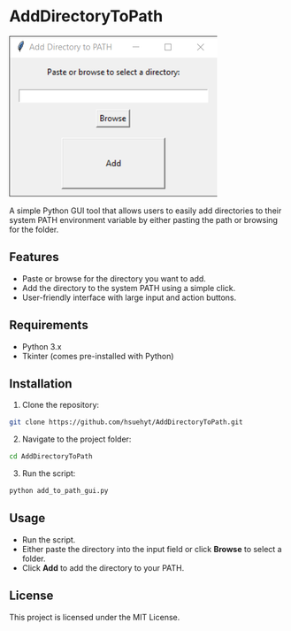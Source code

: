 # AddDirectoryToPath

![App Screenshot](https://github.com/hsuehyt/AddDirectoryToPath/blob/main/images/Screenshot%202025-03-23%20171723.png)

A simple Python GUI tool that allows users to easily add directories to their system PATH environment variable by either pasting the path or browsing for the folder.

## Features
- Paste or browse for the directory you want to add.
- Add the directory to the system PATH using a simple click.
- User-friendly interface with large input and action buttons.

## Requirements
- Python 3.x
- Tkinter (comes pre-installed with Python)

## Installation
1. Clone the repository:
```bash
git clone https://github.com/hsuehyt/AddDirectoryToPath.git
```
2. Navigate to the project folder:
```bash
cd AddDirectoryToPath
```
3. Run the script:
```bash
python add_to_path_gui.py
```

## Usage
- Run the script.
- Either paste the directory into the input field or click **Browse** to select a folder.
- Click **Add** to add the directory to your PATH.

## License
This project is licensed under the MIT License.
